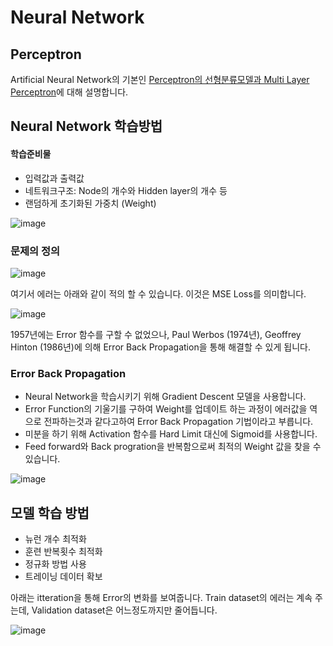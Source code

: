 # Neural Network

## Perceptron

Artificial Neural Network의 기본인 [Perceptron의 선형분류모델과 Multi Layer Perceptron](https://github.com/kyopark2014/ML-Algorithms/blob/main/perceptron.md)에 대해 설명합니다. 

## Neural Network 학습방법 

#### 학습준비물

- 입력값과 출력값
- 네트워크구조: Node의 개수와 Hidden layer의 개수 등
- 랜덤하게 초기화된 가중치 (Weight)

![image](https://user-images.githubusercontent.com/52392004/187053154-be27fb5d-8321-4fb7-aeeb-c2805ebd6093.png)

### 문제의 정의 

![image](https://user-images.githubusercontent.com/52392004/187053314-5ce8d8cc-8569-49a7-9cc7-5a3793938eb2.png)

여기서 에러는 아래와 같이 적의 할 수 있습니다. 이것은 MSE Loss를 의미합니다. 

![image](https://user-images.githubusercontent.com/52392004/187053252-e341f296-587f-4947-8fdb-c4ea75664848.png)

1957년에는 Error 함수를 구할 수 없었으나, Paul Werbos (1974년), Geoffrey Hinton (1986년)에 의해 Error Back Propagation을 통해 해결할 수 있게 됩니다. 

### Error Back Propagation

- Neural Network을 학습시키기 위해 Gradient Descent 모델을 사용합니다.
- Error Function의 기울기를 구하여 Weight를 업데이트 하는 과정이 에러값을 역으로 전파하는것과 같다고하여 Error Back Propagation 기법이라고 부릅니다.
- 미분을 하기 위해 Activation 함수를 Hard Limit 대신에 Sigmoid를 사용합니다. 
- Feed forward와 Back progration을 반복함으로써 최적의 Weight 값을 찾을 수 있습니다. 

![image](https://user-images.githubusercontent.com/52392004/187053501-b317063c-fec9-4f63-8593-c865d521be64.png)


## 모델 학습 방법 

- 뉴런 개수 최적화
- 훈련 반복횟수 최적화
- 정규화 방법 사용
- 트레이닝 데이터 확보

아래는 itteration을 통해 Error의 변화를 보여줍니다. Train dataset의 에러는 계속 주는데, Validation dataset은 어느정도까지만 줄어듭니다.  

![image](https://user-images.githubusercontent.com/52392004/187053619-9ad1fe1c-a4b8-469c-b32d-0cfebb277e25.png)


